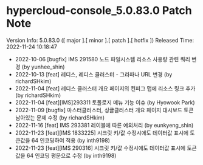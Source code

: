 # hypercloud-console_5.0.83.0 Patch Note

Version Info: 5.0.83.0 ([ major ].[ minor ].[ patch ].[ hotfix ])
Released Time: 2022-11-24 10:18:47

- 2022-10-06 [bugfix] IMS 291580 노드 파일시스템 리소스 사용량 관련 쿼리 변경 (by yunhee_shin) 
- 2022-10-13 [feat] 레디스, 레디스 클러스터 - 그라파나 URL 변경 (by richardSHkim) 
- 2022-11-04 [feat] 레디스 클러스터 개요 페이지의 컨피그 맵에 리소스 링크 추가 (by richardSHkim) 
- 2022-11-04 [feat][IMS]293311 토폴로지 메뉴 기능 이슈 (by Hyowook Park) 
- 2022-11-09 [bugfix] 마스터클러스터, 싱글클러스터 개요 페이지 대시보드 토큰 남아있는 문제 수정 (by richardSHkim) 
- 2022-11-16 [feat] IMS 293381 레이블에 따른 예외처리 (by eunkyeng_shin) 
- 2022-11-23 [feat][IMS 1833225] 시크릿 키/값 수정시에도 데이터값 표시에 토큰값을 64 인코딩하여 적용 (by inth9198) 
- 2022-11-23 [feat][IMS 290316] 시크릿 키/값 수정시에도 데이터값 표시에 토큰값을 64 인코딩 평문으로 수정 (by inth9198) 
